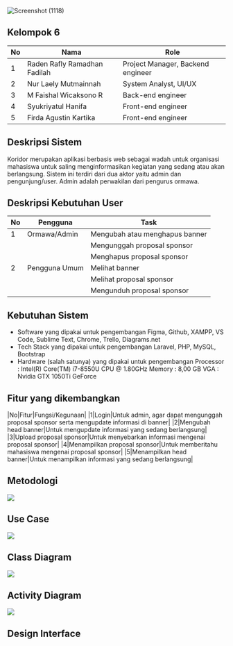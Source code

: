 ![Screenshot (1118)](https://user-images.githubusercontent.com/48743817/144277629-0e8fd702-3126-475f-b28c-52c5c1d8394d.png)


## Kelompok 6
|No|Nama|Role|
|--|----|----|
|1|Raden Rafly Ramadhan Fadilah | Project Manager, Backend engineer|
|2|Nur Laely Mutmainnah|System Analyst, UI/UX|
|3|M Faishal Wicaksono R|Back-end engineer|
|4|Syukriyatul Hanifa|Front-end engineer|
|5|Firda Agustin Kartika|Front-end engineer|

## Deskripsi Sistem

Koridor merupakan aplikasi berbasis web sebagai wadah untuk organisasi mahasiswa untuk saling menginformasikan kegiatan yang sedang atau akan berlangsung. Sistem ini terdiri dari dua aktor yaitu admin dan pengunjung/user. Admin adalah perwakilan dari pengurus ormawa.

## Deskripsi Kebutuhan User 

| No | Pengguna     |                Task           |
| ---| ------------ | ------------------------------|
| 1  | Ormawa/Admin | Mengubah atau menghapus banner|
|    |              | Mengunggah proposal sponsor   |
|    |              | Menghapus proposal sponsor    |
| 2  | Pengguna Umum| Melihat banner                |
|    |              | Melihat proposal sponsor      |
|    |              | Mengunduh proposal sponsor    |

## Kebutuhan Sistem

* Software yang dipakai untuk pengembangan
  Figma, Github, XAMPP, VS Code, Sublime Text, Chrome, Trello, Diagrams.net
* Tech Stack yang dipakai untuk pengembangan
  Laravel, PHP, MySQL, Bootstrap
* Hardware (salah satunya) yang dipakai untuk pengembangan
  Processor : Intel(R) Core(TM) i7-8550U CPU @ 1.80GHz
  Memory : 8,00 GB
  VGA : Nvidia GTX 1050Ti GeForce

## Fitur yang dikembangkan
|No|Fitur|Fungsi/Kegunaan|
|1|Login|Untuk admin, agar dapat mengunggah proposal sponsor serta mengupdate informasi di banner|
|2|Mengubah head banner|Untuk mengupdate informasi yang sedang berlangsung|
|3|Upload proposal sponsor|Untuk menyebarkan informasi mengenai proposal sponsor|
|4|Menampilkan proposal sponsor|Untuk memberitahu mahasiswa mengenai proposal sponsor|
|5|Menampilkan head banner|Untuk menampilkan informasi yang sedang berlangsung|

## Metodologi

<img src="https://drive.google.com/file/d/1VDli1iuqugfEW6KSsZFFfuoZQSq9bB3P/view?usp=sharing">

## Use Case

<img src="https://drive.google.com/file/d/1lExV4SdyQJmUyn6hoQ7f8OLaYvfcAOcw/view?usp=sharing">

## Class Diagram

<img src="https://drive.google.com/file/d/19k6fv3GNPOLCa08B1pj5fIGGLIt6GEsv/view?usp=sharing">

## Activity Diagram

<img src="https://drive.google.com/file/d/1eghHjeuRECl1kcNXCeRnrBo8qC36gqqE/view?usp=sharing">

## Design Interface




